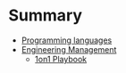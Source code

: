 # Summary

- [Programming languages](programming-languages/programming-languages.md)
- [Engineering Management](engineering-management/engineering-management.md)
    - [1on1 Playbook](engineering-management/playbooks/1on1.md)